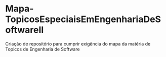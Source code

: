 # Mapa-TopicosEspeciaisEmEngenhariaDeSoftwareII
Criação de repositório para cumprir exigência do mapa da matéria de Topicos de Engenharia de Software

